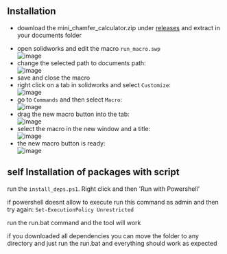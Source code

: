 ## Installation
- download the mini_chamfer_calculator.zip under [releases](https://github.com/Jair-F/mini-chamfer-calculator/releases) and extract in your documents folder
<!---- go inside the mini_chamfer_calculator and edit the `run.bat`
  <br>
  ![image](https://github.com/Jair-F/mini-chamfer-calculator/assets/78746086/414c5eea-7ba3-46de-a6cb-c2034a77710a)
- change the selected path to your path to the documents folder:
  <br>
  ![image](https://github.com/Jair-F/mini-chamfer-calculator/assets/78746086/3c1999e0-9eb3-41aa-b4a9-f9406e3b56d5) --->
- open solidworks and edit the macro `run_macro.swp`
  <br>
  ![image](https://github.com/Jair-F/mini-chamfer-calculator/assets/78746086/44a96758-6bd4-445e-8f2b-c9de85d2285d)
- change the selected path to documents path:
  <br>
  ![image](https://github.com/Jair-F/mini-chamfer-calculator/assets/78746086/7bb7123e-8627-4bb0-85aa-d2464d00621b)
- save and close the macro
- right click on a tab in solidworks and select `Customize`:
  <br>
  ![image](https://github.com/Jair-F/mini-chamfer-calculator/assets/78746086/70d4a3fa-f776-42b1-b718-7a0595a91243)
- go to `Commands` and then select `Macro`:
  <br>
  ![image](https://github.com/Jair-F/mini-chamfer-calculator/assets/78746086/0902ddc4-66e0-4f48-9a67-dc90215ba0ad)
- drag the new macro button into the tab:
  <br>
  ![image](https://github.com/Jair-F/mini-chamfer-calculator/assets/78746086/65747516-0d20-4ab6-b547-2f24ca59326f)
- select the macro in the new window and a title:
  <br>
  ![image](https://github.com/Jair-F/mini-chamfer-calculator/assets/78746086/3dc45aa3-c39e-442b-895e-5047886523dd)
- the new macro button is ready:
  <br>
  ![image](https://github.com/Jair-F/mini-chamfer-calculator/assets/78746086/c8458b09-e58e-4748-9641-8a92dde43cbf)



## self Installation of packages with script
run the `install_deps.ps1`. Right click and then 'Run with Powershell'

if powershell doesnt allow to execute run this command as admin and then try again: `Set-ExecutionPolicy Unrestricted`

run the run.bat command and the tool will work

if you downloaded all dependencies you can move the folder to any directory and just run the run.bat and everything should work as expected
